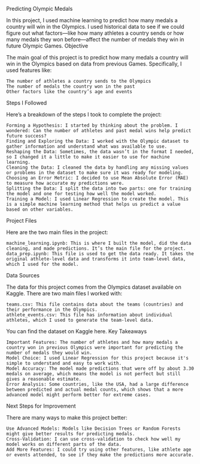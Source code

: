 Predicting Olympic Medals

In this project, I used machine learning to predict how many medals a country will win in the Olympics. I used historical data to see if we could figure out what factors—like how many athletes a country sends or how many medals they won before—affect the number of medals they win in future Olympic Games.
Objective

The main goal of this project is to predict how many medals a country will win in the Olympics based on data from previous Games. Specifically, I used features like:

    The number of athletes a country sends to the Olympics
    The number of medals the country won in the past
    Other factors like the country’s age and events

Steps I Followed

Here’s a breakdown of the steps I took to complete the project:

    Forming a Hypothesis: I started by thinking about the problem. I wondered: Can the number of athletes and past medal wins help predict future success?
    Finding and Exploring the Data: I worked with the Olympic dataset to gather information and understand what was available to use.
    Reshaping the Data: Sometimes, the data wasn’t in the format I needed, so I changed it a little to make it easier to use for machine learning.
    Cleaning the Data: I cleaned the data by handling any missing values or problems in the dataset to make sure it was ready for modeling.
    Choosing an Error Metric: I decided to use Mean Absolute Error (MAE) to measure how accurate my predictions were.
    Splitting the Data: I split the data into two parts: one for training the model and one for testing how well the model worked.
    Training a Model: I used Linear Regression to create the model. This is a simple machine learning method that helps us predict a value based on other variables.

Project Files

Here are the two main files in the project:

    machine_learning.ipynb: This is where I built the model, did the data cleaning, and made predictions. It’s the main file for the project.
    data_prep.ipynb: This file is used to get the data ready. It takes the original athlete-level data and transforms it into team-level data, which I used for the model.

Data Sources

The data for this project comes from the Olympics dataset available on Kaggle. There are two main files I worked with:

    teams.csv: This file contains data about the teams (countries) and their performance in the Olympics.
    athlete_events.csv: This file has information about individual athletes, which I used to generate the team-level data.

You can find the dataset on Kaggle here.
Key Takeaways

    Important Features: The number of athletes and how many medals a country won in previous Olympics were important for predicting the number of medals they would win.
    Model Choice: I used Linear Regression for this project because it's simple to understand and easy to work with.
    Model Accuracy: The model made predictions that were off by about 3.30 medals on average, which means the model is not perfect but still gives a reasonable estimate.
    Error Analysis: Some countries, like the USA, had a large difference between predicted and actual medal counts, which shows that a more advanced model might perform better for extreme cases.

Next Steps for Improvement

There are many ways to make this project better:

    Use Advanced Models: Models like Decision Trees or Random Forests might give better results for predicting medals.
    Cross-Validation: I can use cross-validation to check how well my model works on different parts of the data.
    Add More Features: I could try using other features, like athlete age or events attended, to see if they make the predictions more accurate.
